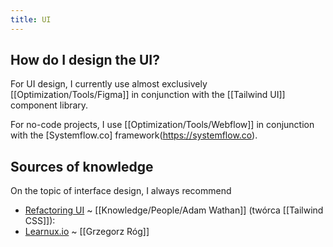 ```yaml
---
title: UI
---
```


## How do I design the UI?

For UI design, I currently use almost exclusively [[Optimization/Tools/Figma]] in conjunction with the [[Tailwind UI]] component library.

For no-code projects, I use [[Optimization/Tools/Webflow]] in conjunction with the [Systemflow.co] framework(https://systemflow.co).

## Sources of knowledge
On the topic of interface design, I always recommend
- [Refactoring UI](https://www.refactoringui.com/) ~ [[Knowledge/People/Adam Wathan]] (twórca [[Tailwind CSS]]):
- [Learnux.io](https://learnux.io) ~ [[Grzegorz Róg]]

